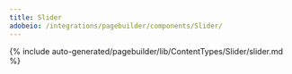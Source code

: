 ```yaml
---
title: Slider
adobeio: /integrations/pagebuilder/components/Slider/
---
```


<!--
The reference doc content is generated automatically from the source code.
To update this section, update the doc blocks in the source code
-->

{% include auto-generated/pagebuilder/lib/ContentTypes/Slider/slider.md %}
